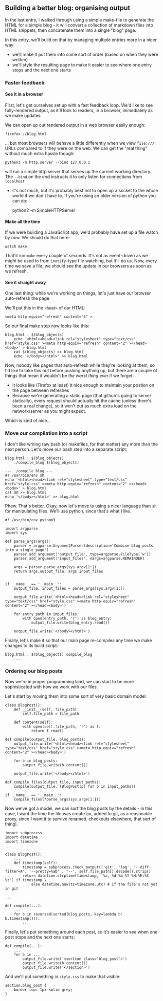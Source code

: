 
## Building a better blog: organising output

In the last entry, I walked through using a simple make-file to generate the
HTML for a simple blog - it will convert a collection of markdown files into
HTML snippets, then concatenate them into a single "blog" page.

In this entry, we'll build on that by managing multiple entries more in a nicer
way:

- we'll make it put them into some sort of order (based on when they were written)
- we'll style the resulting page to make it easier to see where one entry stops
and the next one starts

### Faster feedback

#### See it in a browser

First, let's get ourselves set up with a fast feedback loop. We'd like to see
fully-rendered output, as it'll look to readers, in a browser, immediately as
we make updates.

We can open up out rendered output in a web browser easily enough:

    firefox ./blog.html

... but most browsers will behave a little differently when we view `file:///`
URLs compared to if they were on the web. We can get the "real thing" without
much extra hassle though:

    python3 -m http.server --bind 127.0.0.1

will run a simple http server that serves up the current working directory. The
`--bind` on the end instructs it to only listen for connections from `localhost`
- it's not much, but it's probably best not to open up a socket to the whole
world if we don't have to. If you're using an older version of python you can do:

    python2 -m SimpleHTTPServer

#### Make all the time

If we were building a JavaScript app, we'd probably have set up a file watch
by now. We should do that here:

    watch make

That'll run `make` every couple of seconds. It's not as event-driven as we might
be used to from `inotify`-type file watching, but it'll do us. Now, every time
we save a file, we should see the update in our browsers as soon as we refresh.

#### See it straight away

One last thing: while we're working on things, let's just have our browser
auto-refresh the page.

We'll put this in the `<head>` of our HTML:

    <meta http-equiv="refresh" content="5" >

So our final make step now looks like this:

    blog.html : $(blog_objects) 
    	echo '<html><head><link rel="stylesheet" type="text/css" href="style.css" ><meta http-equiv="refresh" content="2" ></head><body>' > blog.html 
    	cat $(blog_objects) >> blog.html 
    	echo '</body></html>' >> blog.html

Now, nobody like pages that auto-refresh while they're looking at them, so I'd
like to take this out before pushing anything up, but there are a couple of things
that mean it wouldn't be _the worst thing ever_ if we forget:

- It looks like (Firefox at least) it nice enough to maintain your postion on
the page between refreshes
- Because we're generating a static page (that github's going to server statically),
every request should actually hit the cache (unless there's been a real change),
so it won't put as much extra load on the network/server as you might expect.

Which is kind of nice...

### Move our compilation into a script

I don't like writing raw bash (or makefiles, for that matter) any more than the
next person. Let's move our bash step into a separate script:

    blog.html : $(blog_objects)
    	./compile_blog $(blog_objects)

    --- ./compile_blog ---
    #! /usr/bin/env sh
    echo '<html><head><link rel="stylesheet" type="text/css" href="style.css" ><meta http-equiv="refresh" content="2" ></head><body>' > blog.html 
    cat $@ >> blog.html 
    echo '</body></html>' >> blog.html

Phew. That's better. Okay, now let's move to using a nicer language than `sh`
for manipulating files. We'll use python, since that's what I like.

~~~
#! /usr/bin/env python3

import argparse
import sys

def parse_args(args):
	parser = argparse.ArgumentParser(description='Combine blog posts into a single page')
	parser.add_argument('output_file', type=argparse.FileType('w'))
	parser.add_argument('input_files', nargs=argparse.REMAINDER)

	args = parser.parse_args(sys.argv[1:])
	return args.output_file, args.input_files


if __name__ == '__main__':
	output_file, input_files = parse_args(sys.argv[1:])
		
	output_file.write('<html><head><link rel="stylesheet" type="text/css" href="style.css" ><meta http-equiv="refresh" content="2" ></head><body>')

	for entry_path in input_files:
		with open(entry_path, 'r') as blog_entry:
			output_file.write(blog_entry.read())

	output_file.write('</body></html>')
~~~

Finally, let's make it so that our main page re-compiles any time we make
changes to its build script:

    blog.html : $(blog_objects) compile_blog
    	...

### Ordering our blog posts

Now we're in proper programming land, we can start to be more sophisticated
with how we work with our files.

Let's start by moving them into some sort of very basic domain model:

~~~
class BlogPost():
	def __init__(self, file_path):
		self.file_path = file_path

	def content(self):
		with open(self.file_path, 'r') as f:
			return f.read()

def compile(output_file, blog_posts):
	output_file.write('<html><head><link rel="stylesheet" type="text/css" href="style.css" ><meta http-equiv="refresh" content="2" ></head><body>')

	for b in blog_posts:
		output_file.write(b.content())

	output_file.write('</body></html>')

def compile_files(output_file, input_paths):
	compile(output_file, (BlogPost(p) for p in input_paths))

if __name__ == '__main__':
	compile_files(*parse_args(sys.argv[1:]))
~~~

Now we've got a model, we can sort the blog posts by the details - in this
case, I want the time the file was create (or, added to git, as a reasonable
proxy, since I want it to survive renamed, checkouts elsewhere, that sort
of thing).

~~~
import subprocess
import datetime
import timezone


class BlogPost():
	...
	def timestamp(self):
		timestamp = subprocess.check_output(['git', 'log', '--diff-filter=A', '--pretty=%aD' , '--', self.file_path]).decode().strip()
		return datetime.strptime(timestamp, '%a, %d %b %Y %H:%M:%S %z') if timestamp \
			else datetime.now(tz=timezone.utc) # if the file's not yet in git

...

def compile(...):
	...
	for b in reversed(sorted(blog_posts, key=lambda b: b.timestamp())):
		...
~~~

Finally, let's put something around each post, so it's easier to see when one
post stops and the next one starts:

~~~
def compile(...):
	...
	for b in ...
		output_file.write('<section class="blog_post">')
		output_file.write(b.content())
		output_file.write('</section>')
~~~

And we'll put something in `style.css` to make that visible:

~~~
section.blog_post {
	border-top: 1px solid grey;
}
~~~
